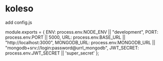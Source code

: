 # koleso


add config.js

module.exports = {
  ENV: process.env.NODE_ENV || "development",
  PORT: process.env.PORT || 5000,
  URL: process.env.BASE_URL || "http://localhost:3000",
  MONGODB_URL:
    process.env.MONGODB_URL ||
    "mongodb+srv://login:password@urrl_mongodb",
    JWT_SECRET: process.env.JWT_SECRET || 'super_secret'
};